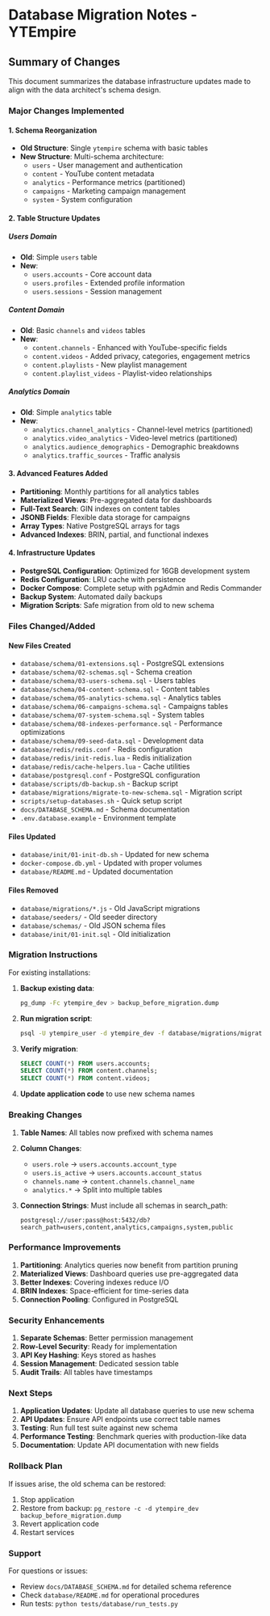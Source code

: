 # Database Migration Notes - YTEmpire

## Summary of Changes

This document summarizes the database infrastructure updates made to align with the data architect's schema design.

### Major Changes Implemented

#### 1. Schema Reorganization
- **Old Structure**: Single `ytempire` schema with basic tables
- **New Structure**: Multi-schema architecture:
  - `users` - User management and authentication
  - `content` - YouTube content metadata
  - `analytics` - Performance metrics (partitioned)
  - `campaigns` - Marketing campaign management
  - `system` - System configuration

#### 2. Table Structure Updates

##### Users Domain
- **Old**: Simple `users` table
- **New**: 
  - `users.accounts` - Core account data
  - `users.profiles` - Extended profile information
  - `users.sessions` - Session management

##### Content Domain
- **Old**: Basic `channels` and `videos` tables
- **New**:
  - `content.channels` - Enhanced with YouTube-specific fields
  - `content.videos` - Added privacy, categories, engagement metrics
  - `content.playlists` - New playlist management
  - `content.playlist_videos` - Playlist-video relationships

##### Analytics Domain
- **Old**: Simple `analytics` table
- **New**:
  - `analytics.channel_analytics` - Channel-level metrics (partitioned)
  - `analytics.video_analytics` - Video-level metrics (partitioned)
  - `analytics.audience_demographics` - Demographic breakdowns
  - `analytics.traffic_sources` - Traffic analysis

#### 3. Advanced Features Added

- **Partitioning**: Monthly partitions for all analytics tables
- **Materialized Views**: Pre-aggregated data for dashboards
- **Full-Text Search**: GIN indexes on content tables
- **JSONB Fields**: Flexible data storage for campaigns
- **Array Types**: Native PostgreSQL arrays for tags
- **Advanced Indexes**: BRIN, partial, and functional indexes

#### 4. Infrastructure Updates

- **PostgreSQL Configuration**: Optimized for 16GB development system
- **Redis Configuration**: LRU cache with persistence
- **Docker Compose**: Complete setup with pgAdmin and Redis Commander
- **Backup System**: Automated daily backups
- **Migration Scripts**: Safe migration from old to new schema

### Files Changed/Added

#### New Files Created
- `database/schema/01-extensions.sql` - PostgreSQL extensions
- `database/schema/02-schemas.sql` - Schema creation
- `database/schema/03-users-schema.sql` - Users tables
- `database/schema/04-content-schema.sql` - Content tables
- `database/schema/05-analytics-schema.sql` - Analytics tables
- `database/schema/06-campaigns-schema.sql` - Campaigns tables
- `database/schema/07-system-schema.sql` - System tables
- `database/schema/08-indexes-performance.sql` - Performance optimizations
- `database/schema/09-seed-data.sql` - Development data
- `database/redis/redis.conf` - Redis configuration
- `database/redis/init-redis.lua` - Redis initialization
- `database/redis/cache-helpers.lua` - Cache utilities
- `database/postgresql.conf` - PostgreSQL configuration
- `database/scripts/db-backup.sh` - Backup script
- `database/migrations/migrate-to-new-schema.sql` - Migration script
- `scripts/setup-databases.sh` - Quick setup script
- `docs/DATABASE_SCHEMA.md` - Schema documentation
- `.env.database.example` - Environment template

#### Files Updated
- `database/init/01-init-db.sh` - Updated for new schema
- `docker-compose.db.yml` - Updated with proper volumes
- `database/README.md` - Updated documentation

#### Files Removed
- `database/migrations/*.js` - Old JavaScript migrations
- `database/seeders/` - Old seeder directory
- `database/schemas/` - Old JSON schema files
- `database/init/01-init.sql` - Old initialization

### Migration Instructions

For existing installations:

1. **Backup existing data**:
   ```bash
   pg_dump -Fc ytempire_dev > backup_before_migration.dump
   ```

2. **Run migration script**:
   ```bash
   psql -U ytempire_user -d ytempire_dev -f database/migrations/migrate-to-new-schema.sql
   ```

3. **Verify migration**:
   ```sql
   SELECT COUNT(*) FROM users.accounts;
   SELECT COUNT(*) FROM content.channels;
   SELECT COUNT(*) FROM content.videos;
   ```

4. **Update application code** to use new schema names

### Breaking Changes

1. **Table Names**: All tables now prefixed with schema names
2. **Column Changes**:
   - `users.role` → `users.accounts.account_type`
   - `users.is_active` → `users.accounts.account_status`
   - `channels.name` → `content.channels.channel_name`
   - `analytics.*` → Split into multiple tables

3. **Connection Strings**: Must include all schemas in search_path:
   ```
   postgresql://user:pass@host:5432/db?search_path=users,content,analytics,campaigns,system,public
   ```

### Performance Improvements

1. **Partitioning**: Analytics queries now benefit from partition pruning
2. **Materialized Views**: Dashboard queries use pre-aggregated data
3. **Better Indexes**: Covering indexes reduce I/O
4. **BRIN Indexes**: Space-efficient for time-series data
5. **Connection Pooling**: Configured in PostgreSQL

### Security Enhancements

1. **Separate Schemas**: Better permission management
2. **Row-Level Security**: Ready for implementation
3. **API Key Hashing**: Keys stored as hashes
4. **Session Management**: Dedicated session table
5. **Audit Trails**: All tables have timestamps

### Next Steps

1. **Application Updates**: Update all database queries to use new schema
2. **API Updates**: Ensure API endpoints use correct table names
3. **Testing**: Run full test suite against new schema
4. **Performance Testing**: Benchmark queries with production-like data
5. **Documentation**: Update API documentation with new fields

### Rollback Plan

If issues arise, the old schema can be restored:

1. Stop application
2. Restore from backup: `pg_restore -c -d ytempire_dev backup_before_migration.dump`
3. Revert application code
4. Restart services

### Support

For questions or issues:
- Review `docs/DATABASE_SCHEMA.md` for detailed schema reference
- Check `database/README.md` for operational procedures
- Run tests: `python tests/database/run_tests.py`